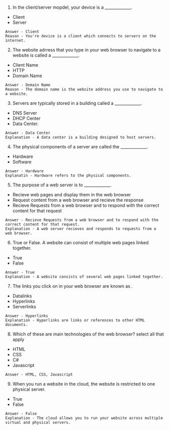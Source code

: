 1. In the client/server mopdel, your device is a _____________.
- Client
- Server
```
Answer - Client
Reason - You're device is a client which connects to servers on the internet.
```

2. The website adrress that you type in your web browser to navigate to a website is called a _____________.
- Client Name
- HTTP
- Domain Name
```
Answer - Domain Name
Reason - The domain name is the website address you use to navigate to a website.
```

3. Servers are typically stored in a building called a _____________.
- DNS Server
- DHCP Center
- Data Center.
```
Answer - Data Center
Explanation - A data center is a building designed to host servers.
```

4. The physical components of a server are called the _____________.
- Hardware
- Software
```
Answer - Hardware
Explanatin - Hardware refers to the physical components.
```

5. The purpose of a web server is to _____________.
- Recieve web pages and display them in the web browser
- Request content from a web browser and recieve the response
- Recieve Requests from a web browser and to respond with the correct content for that request
```
Answer - Recieve Requests from a web browser and to respond with the correct content for that request.
Explanation - A web server recieves and responds to requests from a web browser.
```

6. True or False. A website can consist of multiple web pages linked together.
- True
- False
```
Answer - True
Explanation - A website consists of several web pages linked together.
```

7. The links you click on in your web browser are known as .
- Datalinks
- Hyperlinks
- Serverlinks
```
Answer - Hyperlinks
Explanation - Hyperlinks are links or references to other HTML documents.
```

8. Which of these are main technologies of the web browser? select all that apply
- HTML
- CSS
- C#
- Javascript
```
Answer - HTML, CSS, Javascript
```

9. When you run a website in the cloud, the website is restricted to one physical server.
- True
- False
```
Answer - False
Explanation - The cloud allows you to run your website across multiple virtual and physical servers.
```